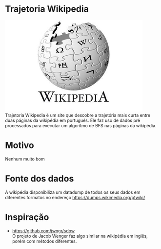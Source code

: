 # Trajetoria Wikipedia 
![alt text](https://github.com/joao-vta/trajetoria-wikipedia/blob/main/imgs/wikipedia-logo.jpg?raw=true)
Trajetoria Wikipedia é um site que descobre a trajetória mais curta entre duas páginas da wikipédia em português. Ele faz uso de dados pré processados para executar um algoritmo de BFS nas páginas da wikipédia.

# Motivo
Nenhum muito bom

# Fonte dos dados
A wikipédia disponibiliza um datadump de todos os seus dados em diferentes formatos no endereço https://dumps.wikimedia.org/ptwiki/  

# Inspiração
- https://github.com/jwngr/sdow  
O projeto de Jacob Wenger faz algo similar na wikipédia em inglês, porém com métodos diferentes.
